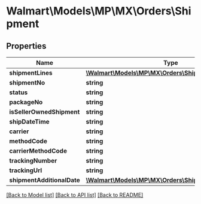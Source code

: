 # Walmart\Models\MP\MX\Orders\Shipment

## Properties

Name | Type | Description | Notes
------------ | ------------- | ------------- | -------------
**shipmentLines** | [**\Walmart\Models\MP\MX\Orders\ShipmentLine[]**](ShipmentLine.md) |  | [optional]
**shipmentNo** | **string** |  | [optional]
**status** | **string** |  | [optional]
**packageNo** | **string** |  | [optional]
**isSellerOwnedShipment** | **string** |  | [optional]
**shipDateTime** | **string** |  | [optional]
**carrier** | **string** |  | [optional]
**methodCode** | **string** |  | [optional]
**carrierMethodCode** | **string** |  | [optional]
**trackingNumber** | **string** |  | [optional]
**trackingUrl** | **string** |  | [optional]
**shipmentAdditionalDate** | [**\Walmart\Models\MP\MX\Orders\ShipmentAdditionalDate**](ShipmentAdditionalDate.md) |  | [optional]


[[Back to Model list]](./) [[Back to API list]](../../../../../README.md#supported-apis) [[Back to README]](../../../../../README.md)
